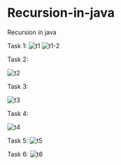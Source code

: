 # Recursion-in-java
Recursion in java

Task 1:
![t1](https://github.com/JavariaTanveer/Recursion-in-java/assets/96641419/71ace089-ab77-4630-adec-ab128191f9cf)
![t1-2](https://github.com/JavariaTanveer/Recursion-in-java/assets/96641419/3f06c664-308a-426b-a695-2eb7f9e8ea5b)

Task 2:

![t2](https://github.com/JavariaTanveer/Recursion-in-java/assets/96641419/b894a01b-02ab-4d1d-ae3a-b2922c4fa40f)


Task 3:

![t3](https://github.com/JavariaTanveer/Recursion-in-java/assets/96641419/d6845f0d-54cf-4f1b-ac9e-87f8eebff068)


Task 4:

![t4](https://github.com/JavariaTanveer/Recursion-in-java/assets/96641419/88665936-9ef5-4fa1-b240-418c0210fa2b)


Task 5:
![t5](https://github.com/JavariaTanveer/Recursion-in-java/assets/96641419/5cb8ec21-f1d5-4152-afc7-612e362a2139)


Task 6:
![t6](https://github.com/JavariaTanveer/Recursion-in-java/assets/96641419/c48e5746-5362-4306-8940-bffc431d7d8f)
